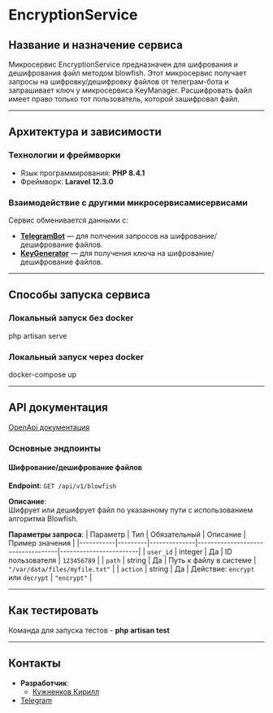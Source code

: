 # EncryptionService
## Название и назначение сервиса
Микросервис EncryptionService предназначен для шифрования и дешифрования файл методом blowfish. Этот микросервис получает запросы на шифровку/дешифровку файлов от телеграм-бота и запрашивает ключ у микросервиса KeyManager.
Расшифровать файл имеет право только тот пользователь, которой зашифровал файл.

---

## Архитектура и зависимости
### Технологии и фреймворки
- Язык программирования: **PHP 8.4.1**
- Фреймворк: **Laravel 12.3.0**

### Взаимодействие с другими микросервисамисервисами
Сервис обменивается данными с:
- **[TelegramBot](https://github.com/svetlana7474/PIUS)**  — для полчения запросов на шифрование/дешифрование файлов.
- **[KeyGenerator](https://github.com/KRISPIH/PIUS)**  — для получения ключа на шифрование/дешифрование файлов.

---

## Способы запуска сервиса
### Локальный запуск без docker
php artisan serve
### Локальный запуск через docker 
docker-compose up

---

## API документация
[OpenApi документация](./PIUS/docs/CryptFile.yaml)
### Основные эндпоинты

#### Шифрование/дешифрование файлов
**Endpoint**: `GET /api/v1/blowfish`

**Описание**:  
Шифрует или дешифрует файл по указанному пути с использованием алгоритма Blowfish.

**Параметры запроса**:
| Параметр  | Тип     | Обязательный | Описание                          | Пример значения        |
|-----------|---------|--------------|-----------------------------------|------------------------|
| `user_id` | integer | Да           | ID пользователя                   | `123456789`            |
| `path`    | string  | Да           | Путь к файлу в системе            | `"/var/data/files/myfile.txt"` |
| `action`  | string  | Да           | Действие: `encrypt` или `decrypt` | `"encrypt"`            |

---

## Как тестировать
Команда для запуска тестов - **php artisan test**

---

## Контакты
- **Разработчик**: 
  - [Кужненков Кирилл](https://github.com/Jotaro220)
- [Telegram](https://t.me/Kirill356909)
